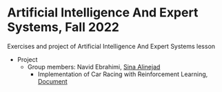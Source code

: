 # Artificial Intelligence And Expert Systems, Fall 2022
Exercises and project of Artificial Intelligence And Expert Systems lesson


- Project
  - Group members: Navid Ebrahimi, [Sina Alinejad](https://www.linkedin.com/in/sina-alinejad/)
	- Implementation of Car Racing with Reinforcement Learning, [Document](https://www.gymlibrary.dev/environments/box2d/car_racing/)
